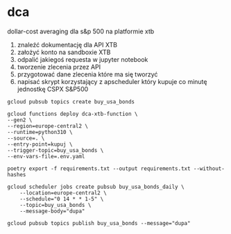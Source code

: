 # dca

dollar-cost averaging dla s&p 500 na platformie xtb

1. znaleźć dokumentację dla API XTB
2. założyć konto na sandboxie XTB
3. odpalić jakiegoś requesta w jupyter notebook
4. tworzenie zlecenia przez API
5. przygotować dane zlecenia które ma się tworzyć
6. napisać skrypt korzystający z apscheduler który kupuje co minutę jednostkę CSPX S&P500

```
gcloud pubsub topics create buy_usa_bonds
```

```
gcloud functions deploy dca-xtb-function \
--gen2 \
--region=europe-central2 \
--runtime=python310 \
--source=. \
--entry-point=kupuj \
--trigger-topic=buy_usa_bonds \
--env-vars-file=.env.yaml
```

```
poetry export -f requirements.txt --output requirements.txt --without-hashes
```

```
gcloud scheduler jobs create pubsub buy_usa_bonds_daily \
    --location=europe-central2 \
    --schedule="0 14 * * 1-5" \
    --topic=buy_usa_bonds \
    --message-body="dupa"
```

```
gcloud pubsub topics publish buy_usa_bonds --message="dupa"
```
